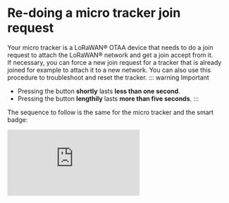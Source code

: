 
# Re-doing a micro tracker join request
Your micro tracker is a LoRaWAN® OTAA device that needs to do a join request to attach the LoRaWAN® network and get a join accept from it.<br/>
If necessary, you can force a new join request for a tracker that is already joined for example to attach it to a new network. You can also use this procedure to troubleshoot and reset the tracker.
::: warning Important
 * Pressing the button **shortly** lasts **less than one second**.
 * Pressing the button **lengthily** lasts **more than five seconds**.
:::

The sequence to follow is the same for the micro tracker and the smart badge:
<html><iframe type="text/html" frameborder="0" allowfullscreen="1" src="https://www.youtube.com/embed/etZ0FA_ssso?" height="150px" width="300px"/></html>
 
1. **Make sure the tracker is switched off** : You can see it is switched off if it does not blink when you press the button once shortly.
    * If the tracker is on, then press long enough and the tracker will switch off with a beep.
    * Once you are sure the tracker is switched off, follow the steps below.

2. Follow this sequence:
    1. Press **four times shortly**.
    2. Press **once lengthily** **until** the tracker is turned on with **a small beep**.
    3. Press **twice shortly**.
    4. Press **once lengthily** **until** the tracker is **turned off**.

3. Wait for the tracker to **blink**. It can take a few seconds.
4. **Wait for about 30 seconds** before switching on the tracker again.
5. Switch on the tracker by pressing **once lengthily** **until** the tracker **light is on with a melody**.<br/>
-> The tracker will send a join request message and **blink shortly multiple times** to indicate that the join request is in progress.
